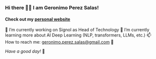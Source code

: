 ### Hi there 👋🏼  I am Geronimo Perez Salas!

#### Check out my [personal website](https://gerosalas.github.io)

🔭 I’m currently working on Signol as Head of Technology
🤖 I’m currently learning more about AI Deep Learning (NLP, transformers, LLMs, etc.)
📫 How to reach me: geronimo.perez.salas@gmail.com 💬

*Have a good day!* 👋

